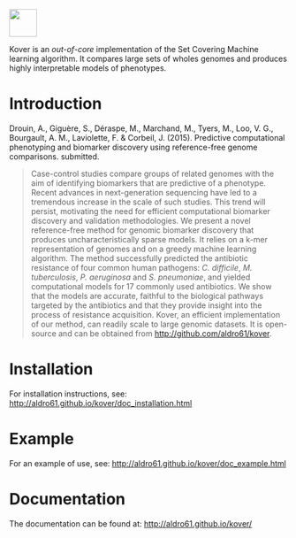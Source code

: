 <img src="http://graal.ift.ulaval.ca/adrouin/kover.png" height="50" />

Kover is an *out-of-core* implementation of the Set Covering Machine learning algorithm. It compares large sets of wholes genomes and produces highly interpretable models of phenotypes.

# Introduction

Drouin, A., Giguère, S., Déraspe, M., Marchand, M., Tyers, M., Loo, V. G., Bourgault, A. M., Laviolette, F. & Corbeil, J. (2015). Predictive computational phenotyping and biomarker discovery using reference-free genome comparisons. submitted.
> Case-control studies compare groups of related genomes with the aim of identifying biomarkers that are predictive of a phenotype.
> Recent advances in next-generation sequencing have led to a tremendous increase in the scale of such studies.
> This trend will persist, motivating the need for efficient computational biomarker discovery and validation methodologies.
> We present a novel reference-free method for genomic biomarker discovery that produces uncharacteristically sparse models.
> It relies on a k-mer representation of genomes and on a greedy machine learning algorithm.
> The method successfully predicted the antibiotic resistance of four common human pathogens: *C. difficile*, *M. tuberculosis*, *P. aeruginosa* and *S. pneumoniae*, and yielded computational models for 17 commonly used antibiotics.
> We show that the models are accurate, faithful to the biological pathways targeted by the antibiotics and that they provide insight into the process of resistance acquisition. 
> Kover, an efficient implementation of our method, can readily scale to large genomic datasets.
> It is open-source and can be obtained from http://github.com/aldro61/kover.

# Installation

For installation instructions, see: http://aldro61.github.io/kover/doc_installation.html

# Example

For an example of use, see: http://aldro61.github.io/kover/doc_example.html

# Documentation

The documentation can be found at: http://aldro61.github.io/kover/
